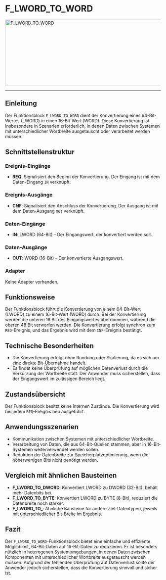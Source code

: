 # F_LWORD_TO_WORD

<img width="1454" height="214" alt="F_LWORD_TO_WORD" src="https://github.com/user-attachments/assets/eeb29887-0982-497c-bd0d-0bac534c0573" />

* * * * * * * * * *
## Einleitung
Der Funktionsblock `F_LWORD_TO_WORD` dient der Konvertierung eines 64-Bit-Wertes (LWORD) in einen 16-Bit-Wert (WORD). Diese Konvertierung ist insbesondere in Szenarien erforderlich, in denen Daten zwischen Systemen mit unterschiedlicher Wortbreite ausgetauscht oder verarbeitet werden müssen.

## Schnittstellenstruktur

### **Ereignis-Eingänge**
- **REQ**: Signalisiert den Beginn der Konvertierung. Der Eingang ist mit dem Daten-Eingang `IN` verknüpft.

### **Ereignis-Ausgänge**
- **CNF**: Signalisiert den Abschluss der Konvertierung. Der Ausgang ist mit dem Daten-Ausgang `OUT` verknüpft.

### **Daten-Eingänge**
- **IN**: LWORD (64-Bit) – Der Eingangswert, der konvertiert werden soll.

### **Daten-Ausgänge**
- **OUT**: WORD (16-Bit) – Der konvertierte Ausgangswert.

### **Adapter**
Keine Adapter vorhanden.

## Funktionsweise
Der Funktionsblock führt die Konvertierung von einem 64-Bit-Wert (LWORD) zu einem 16-Bit-Wert (WORD) durch. Bei der Konvertierung werden die unteren 16 Bit des Eingangswertes übernommen, während die oberen 48 Bit verworfen werden. Die Konvertierung erfolgt synchron zum `REQ`-Ereignis, und das Ergebnis wird mit dem `CNF`-Ereignis bestätigt.

## Technische Besonderheiten
- Die Konvertierung erfolgt ohne Rundung oder Skalierung, da es sich um eine direkte Bit-Übernahme handelt.
- Es findet keine Überprüfung auf möglichen Datenverlust durch die Verkürzung der Wortbreite statt. Der Anwender muss sicherstellen, dass der Eingangswert im zulässigen Bereich liegt.

## Zustandsübersicht
Der Funktionsblock besitzt keine internen Zustände. Die Konvertierung wird bei jedem `REQ`-Ereignis neu ausgeführt.

## Anwendungsszenarien
- Kommunikation zwischen Systemen mit unterschiedlicher Wortbreite.
- Verarbeitung von Daten, die aus 64-Bit-Quellen stammen, aber in 16-Bit-Systemen weiterverwendet werden sollen.
- Reduktion der Datenbreite zur Speicherplatzoptimierung, wenn die höherwertigen Bits nicht benötigt werden.

## Vergleich mit ähnlichen Bausteinen
- **F_LWORD_TO_DWORD**: Konvertiert LWORD zu DWORD (32-Bit), behält mehr Datenbits bei.
- **F_LWORD_TO_BYTE**: Konvertiert LWORD zu BYTE (8-Bit), reduziert die Datenbreite noch stärker.
- **F_LWORD_TO_<any>**: Ähnliche Bausteine für andere Ziel-Datentypen, jeweils mit unterschiedlicher Bit-Breite im Ergebnis.

## Fazit
Der `F_LWORD_TO_WORD`-Funktionsblock bietet eine einfache und effiziente Möglichkeit, 64-Bit-Daten auf 16-Bit-Daten zu reduzieren. Er ist besonders nützlich in heterogenen Systemumgebungen, in denen Daten zwischen Komponenten mit unterschiedlicher Wortbreite ausgetauscht werden müssen. Aufgrund der fehlenden Überprüfung auf Datenverlust sollte der Anwender jedoch sicherstellen, dass die Konvertierung sinnvoll und sicher ist.
